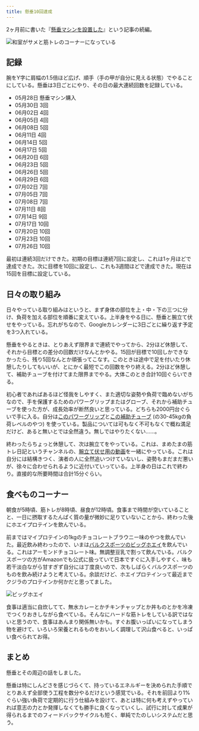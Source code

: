 ```yaml
---
title: 懸垂10回達成
---
```

2ヶ月前に書いた『[懸垂マシンを設置した](https://r7kamura.com/articles/2022-05-28-chinning-machine-st115)』という記事の続編。

![](https://lh3.googleusercontent.com/docs/ADP-6oHznPX-VQ2qYyQsK6Uq8LV1r3nMVOkNfoZsS--Ztw3T_sat-iQoaguovfS6YkyONBAHifDlxBUnGYFlPW54se64s1s9hltYY9TsB9S4YNOouDzdxVJ6TnRXcrelSoJZhCouzWs3BzNDN2PBIBg0MqCf7GrvjT4saOgnsGXaUKqJDcRo2JLX8gp7yw-_J40uVaANdoPTMfPnkIcSkWTOtK9c4AGTyjUA50rl_Pr82lfNyjjwBicReipTMIo5EYa6eKgSjbgWxXSOyu1_GTceZGKYyuN6PBz1xniLlkwnUVrWEi18Sj3kDIdXzHrkGM_-3neRIvDwt4ZhFDQcMFJ6uwL1z5n4FVzi7PhRmjFhZn6rVHG4YiLvcXnW6WBp3fu_DbatCw7WCACJqjMWfjFK7UTOMgKgwo2qgP3sqByvwJ213Z2MmhoGPUzkvGqPOIQbzdj4ln2M_MUwnhYo5EocQ9SLgAABj0sP9CG2jhT7bdA4iJuDn5cv9BNWK0mWFvObvU754gFv2BdDnsqxIbZbHIFQRq5PqMWS0cdHgAy7QP00ZdDUUOZ-6rmUD37GaPeFYr0YcDzpmIjG0Lc1UEa5Hra7IjQ80G-ksN8yU0YHqlBbve-sqTo3J0-UdD2Ykf8LbUOH9QwsIlBWRIUB_2qKx1wym4WnTnG_IB6qThanvf6WZp74oZGkA8RmF9WB4-jV7qYNS1oyUTJT56G4wx-1TGhk8zemNos87io_tacIacKeQh8N2epWDJDy2JoN8drToD8EvM2OcuSbR6xwV8MXAe5mJtYbXzZMqtR057Hc88-b2xFv8xZE7eD8__Ws2z6htRp4hh3GxwQ2oI1qUKy-v4pvXXJheozKnmGfiVytaZyepw9wOSl84PX2H0bf6o_kyB1KOeBqKXpYaWNnlfiNH7974TBnH2FJ_3uxpVfCowi_tGq947Bzk3h1eDdWSqv4yIsD0KLP0ErRTGdY_qYPsuW_Xo97I7q0NRpupGKmJAnN2VFRbqxWxeHT4fcDAkS86caQ8WTgFQ9jB2ZL4ajd0OGqgT6Sd8DIJS5YbpqOJxha478v1oxvNq0O5_zDjv5LicxwzY3FhiRf0Kem_vpTtQwM9Qs_kgGHmz1o5KbMJlokCt2Ch-c9ZPwMTGdi4DOHFuFo1Mf8c4hw2khpe2m2GRjkHWvy5vNhaSUw-iUpuh1aob0oAbbVlTpI21k7qLcTxOTn1Xnw4EphvXET7W-1mo_ZelVXOQrmxF2DgiJfUB-eUDJhRg "和室がサメと筋トレのコーナーになっている")

記録
--

腕をY字に肩幅の1.5倍ほど広げ、順手（手の甲が自分に見える状態）でやることにしている。懸垂は3日ごとにやり、その日の最大連続回数を記録している。

*   05月28日 懸垂マシン購入
*   05月30日 3回
*   06月02日 4回
*   06月05日 4回
*   06月08日 5回
*   06月11日 4回
*   06月14日 5回
*   06月17日 5回
*   06月20日 6回
*   06月23日 5回
*   06月26日 5回
*   06月29日 6回
*   07月02日 7回
*   07月05日 7回
*   07月08日 7回
*   07月11日 8回
*   07月14日 9回
*   07月17日 10回
*   07月20日 10回
*   07月23日 10回
*   07月26日 10回

最初は連続3回だけできた。初期の目標は連続7回に設定し、これは1ヶ月ほどで達成できた。次に目標を10回に設定し、これも3週間ほどで達成できた。現在は15回を目標に設定している。

日々の取り組み
-------

日々やっている取り組みはというと、まず身体の部位を上・中・下の三つに分け、負荷を加える部位を順番に変えている。上半身をやる日に、懸垂と腕立て伏せをやっている。忘れがちなので、Googleカレンダーに3日ごとに繰り返す予定を3つ入れている。

懸垂をやるときは、とりあえず限界まで連続でやってから、2分ほど休憩して、それから目標との差分の回数だけなんとかやる。15回が目標で10回しかできなかったら、残り5回なんとか頑張ってこなす。このときは途中で足を付いたり休憩したりしてもいいが、とにかく最短でこの回数をやり終える。2分ほど休憩して、補助チューブを付けてまた限界までやる。大体このとき合計10回ぐらいできる。

初心者であればあるほど怪我をしやすく、また適切な姿勢や負荷で臨めないがちなので、手を保護するためのパワーグリップまたはグローブ、それから補助チューブを使った方が、成長効率が断然良いと思っている。どちらも2000円台ぐらいで手に入る。自分は[このパワーグリップ](https://www.amazon.co.jp/dp/B07SN3K6QY)と[この補助チューブ](https://www.amazon.co.jp/dp/B08J3RLXRD) (の30-45kgの負荷レベルのやつ) を使っている。製品については可もなく不可もなくで概ね満足だけど、あると無いとでは全然違う。無しではやりたくない……。

終わったらちょっと休憩して、次は腕立てをやっている。これは、まめたまの筋トレ日記というチャンネルの、[腕立て伏せ用の動画](https://www.youtube.com/watch?v=AL6KJ4gPx0c&list=PLJWXeNPGozjtVGumqcAacWnJxX7YsNo4e&index=3&ab_channel=%E3%81%BE%E3%82%81%E3%81%9F%E3%81%BE%E3%81%AE%E7%AD%8B%E3%83%88%E3%83%AC%E6%97%A5%E8%A8%98)を一緒にやっている。これは自分には結構きつく、演者の人に全然追いつけていないし、姿勢もまだまだ悪いが、徐々に合わせられるように近付いていっている。上半身の日はこれで終わり。直接的な所要時間は合計15分ぐらい。

食べものコーナー
--------

朝食が5時頃、筋トレが8時頃、昼食が12時頃。食事まで時間が空いていることと、一日に摂取するたんぱく質の量が微妙に足りていないことから、終わった後にホエイプロテインを飲んでいる。

前まではマイプロテインの1kgのチョコレートブラウニー味のやつを飲んでいた。最近飲み終わったので、いまは[バルクスポーツのビッグホエイ](https://www.amazon.co.jp/dp/B086JSPKT3)を飲んでいる。これはアーモンドチョコレート味。無調整豆乳で割って飲んでいる。バルクスポーツの方がAmazonでも公式に扱っていて日本ですぐに入手しやすく、味も若干淡白ながら甘すぎず自分には丁度良いので、次もしばらくバルクスポーツのものを飲み続けようと考えている。余談だけど、ホエイプロテインって最近までクジラのプロテインか何かだと思ってました。

![](https://lh3.googleusercontent.com/docs/ADP-6oF3rVhWuHio-96ONd06YUNY2cVnU7UMgQIFreviiq67BEcStQJN0_6mMv77HkWw5rcs7V4mhkgV9-AOyio-xHXbrNAevp-zlt4N2UN3P3G7RSAtERas5-YwzLTKCUmoGIYAjwvluhc7Yfl9x76fXZl01qXmt73FemxdbBOgkOAQlxXD_tGPl8oPydK97qDjsC_lXloXGuAjKRhLAuOU2zb0losJpnjun0X3uSRo0rIDtiR8HzXhvIFL4LaiQhPOEn6sOnILg74uuMtl6goOgFWQf0lHwgnuqFnXxBUNzFArixfSCYpKqIPUwIIZTtVLkQeGjIMAAXMUmbVThfuiUdi3XxfAMOMGZxm1vm_tk1hjCS0U06_NsLfirAxmtDhecwcIV5XaYyP9JAebQ_U5n1AWSjY10osUtIYUZpmBd6e8EtGTB2kXFfgztnOrd_qv_z3DMsk1OZ6Dwe-Hca4IAiDya4Ill_uqIupKIvYFmg1v7QHzdv2NdS8I38DViEjaJOmnCrad-eOBWHbxhzI9IoZ8eUjDrDeTjKL0YWfznfd-nqFkW1XRv-ZfBCjeJm4a4W9XOjpaFh6vcPvDwO4VPPgzxSlIC6K1XWzwJB4VfsTL1hBAV0NBajiiIKb34QhA-5qZJ7NXmKPlutqq5678lpaMIDBornqW4GydCMlFk_S0Fq3SYY9n0PP11O6Fx8PtF7FS42nEnh2JpxrSqkLaV_eubOqkQIMyxTnCYNp-xfdKPpH63skFV0G0zwU-N6FjcJrT6CH_WsfRJPzNI5cCjZZUF__l3cTwQAqbNRofsuNHx6vAqz2Jeiniq_xnnTnnxIAt71EpBFFZ10u8bO50UZX1Yg5YG_uoNN4kofsNqRlhr63i04GxzLskliCEPO0hfE5rJ8CvQkm8-yQYb6K02mQpwgxYDvT_4xPmo56QuBls_04evp0kMPgsQamqH4h2B00sHXwlbfVKpC6qv53wjrn2GZPfRwS-N6lGhuzh-SAKKpUavZt4MlOPLhlBMxcn-GlZJ0kHQZHQk5Y-KOvAV7UuegiDBBWmo_gU48U0gfCuK9AOOENRlGvM3TDXS8xofTWhAVVahjsTyNdG6gA6XI2N7MtEj22VrRo_YV4xNAsON-gu6YL4s7wDAOUDf-3eWb1-96xIUiQHyePL3TXLxcydC2iR2sr8pN38lxB3HRlGyIC9iNpfyX2ozZHReTucTuicDq596rFOsTdFWAN7TABj8dx9LnUAQMS5j0kZTSss9VL20w "ビッグホエイ")

食事は適当に自炊してて、無水カレーとかチキンチャップとか丼ものとかを冷凍でつくりおきしながら食べている。そんなにハードな筋トレをしている訳ではないと思うので、食事はあんまり関係無いかも。すぐお腹いっぱいになってしまう物を避けて、いろいろ栄養とれるものをおいしく調理して沢山食べると、いっぱい食べられてお得。

まとめ
---

懸垂とその周辺の話をしました。

懸垂は特にしんどさを感じづらくて、持っているエネルギーを決められた手順でとりあえず全部使う工程を数分やるだけという感覚でいる。それを前回より1%ぐらい強い負荷で定期的に行う仕組みを設けて、あとは特に何も考えずやっていれば意志の力とか発揮しなくても勝手に良くなっていくし、試行に対して成果が得られるまでのフィードバックサイクルも短く、単純でたのしいシステムだと思う。
